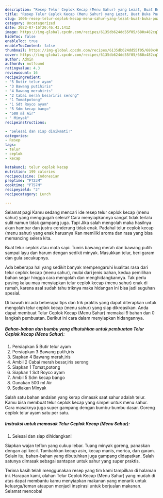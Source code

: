 ```yaml
---
description: "Resep Telur Ceplok Kecap (Menu Sahur) yang Lezat, Buat Buka Puasa Menggugah Selera"
title: "Resep Telur Ceplok Kecap (Menu Sahur) yang Lezat, Buat Buka Puasa Menggugah Selera"
slug: 1006-resep-telur-ceplok-kecap-menu-sahur-yang-lezat-buat-buka-puasa-menggugah-selera
category: Uncategorized
date: 2022-07-16T20:46:43.141Z
image: https://img-global.cpcdn.com/recipes/6135db624dd55f05/680x482cq70/telur-ceplok-kecap-menu-sahur-foto-resep-utama.jpg
hideToc: false
enableToc: true
enableTocContent: false
thumbnail: https://img-global.cpcdn.com/recipes/6135db624dd55f05/680x482cq70/telur-ceplok-kecap-menu-sahur-foto-resep-utama.jpg
cover: https://img-global.cpcdn.com/recipes/6135db624dd55f05/680x482cq70/telur-ceplok-kecap-menu-sahur-foto-resep-utama.jpg
author: Admin
authorAv: notfound
ratingvalue: 4.3
reviewcount: 16
recipeingredient:
- "5 Butir telur ayam"
- "3 Bawang putihiris"
- "4 Bawang merahiris"
- "2 Cabai merah besariris serong"
- "1 Tomatpotong"
- "1 Sdt Royco ayam"
- "5 Sdm kecap bango"
- "500 ml Air"
- " Minyak"
recipeinstructions:

- "Selesai dan siap dinikmati!"
categories:
- Resep
tags:
- telur
- ceplok
- kecap

katakunci: telur ceplok kecap 
nutrition: 199 calories
recipecuisine: Indonesian
preptime: "PT23M"
cooktime: "PT57M"
recipeyield: "2"
recipecategory: Lunch

---
```



Selamat pagi Kamu sedang mencari ide resep telur ceplok kecap (menu sahur) yang menggugah selera? Cara menyiapkannya sangat tidak terlalu sulit namun tidak gampang juga. Tapi Jika salah mengolah maka hasilnya akan hambar dan justru cenderung tidak enak. Padahal telur ceplok kecap (menu sahur) yang enak harusnya Kan memiliki aroma dan rasa yang bisa memancing selera kita.


Buat telur ceplok atau mata sapi. Tumis bawang merah dan bawang putih sampai layu dan harum dengan sedikit minyak. Masukkan telur, beri garam dan gula secukupnya.

Ada beberapa hal yang sedikit banyak mempengaruhi kualitas rasa dari telur ceplok kecap (menu sahur), mulai dari jenis bahan, kedua pemilihan bahan segar hingga cara mengolah dan menghidangkannya. Tak perlu pusing kalau mau menyiapkan telur ceplok kecap (menu sahur) enak di rumah, karena asal sudah tahu triknya maka hidangan ini bisa jadi suguhan spesial.


Di bawah ini ada beberapa tips dan trik praktis yang dapat diterapkan untuk mengolah telur ceplok kecap (menu sahur) yang siap dikreasikan. Anda dapat membuat Telur Ceplok Kecap (Menu Sahur) memakai 9 bahan dan 0 langkah pembuatan. Berikut ini cara dalam menyiapkan hidangannya.

<!--inarticleads1-->

##### Bahan-bahan dan bumbu yang dibutuhkan untuk pembuatan Telur Ceplok Kecap (Menu Sahur):

1. Persiapkan 5 Butir telur ayam
1. Persiapkan 3 Bawang putih,iris
1. Siapkan 4 Bawang merah,iris
1. Ambil 2 Cabai merah besar,iris serong
1. Siapkan 1 Tomat,potong
1. Siapkan 1 Sdt Royco ayam
1. Ambil 5 Sdm kecap bango
1. Gunakan 500 ml Air
1. Sediakan  Minyak


Salah satu bahan andalan yang kerap dimasak saat sahur adalah telur. Kamu bisa membuat telur ceplok kecap yang simpel untuk menu sahur. Cara masaknya juga super gampang dengan bumbu-bumbu dasar. Goreng ceplok telur ayam satu per satu. 

<!--inarticleads2-->

##### Instruksi untuk memasak Telur Ceplok Kecap (Menu Sahur):


1. Selesai dan siap dihidangkan!

Siapkan wajan teflon yang cukup lebar. Tuang minyak goreng, panaskan dengan api kecil. Tambahkan kecap asin, kecap manis, merica, dan garam. Selain itu, bahan-bahan yang dibutuhkan juga gampang didapatkan. Salah satunya dimasak sebagai santapan untuk sahur yang super praktis. 

Terima kasih telah menggunakan resep yang tim kami tampilkan di halaman ini. Harapan kami, olahan Telur Ceplok Kecap (Menu Sahur) yang mudah di atas dapat membantu kamu menyiapkan makanan yang menarik untuk keluarga/teman ataupun menjadi inspirasi untuk berjualan makanan. Selamat mencoba!
